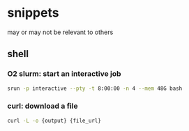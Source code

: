 # snippets

may or may not be relevant to others

## shell

### O2 slurm: start an interactive job

```sh
srun -p interactive --pty -t 8:00:00 -n 4 --mem 48G bash
```

### curl: download a file

```sh
curl -L -o {output} {file_url}
```

